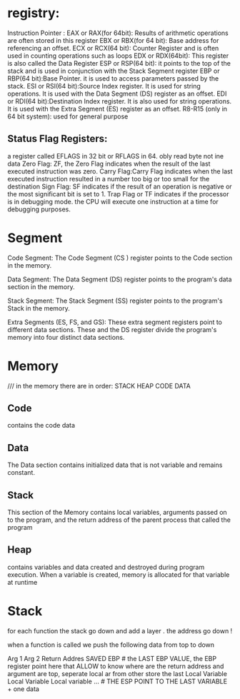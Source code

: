 # registry:

Instruction Pointer :
EAX or RAX(for 64bit): Results of arithmetic operations are often stored in this register
EBX or RBX(for 64 bit): Base address for referencing an offset.
ECX or RCX(64 bit): Counter Register and is often used in counting operations such as loops
EDX or RDX(64bit): This register is also called the Data Register
ESP or RSP(64 bit): it points to the top of the stack and is used in conjunction with the Stack Segment register
EBP or RBP(64 bit):Base Pointer. it is used to access parameters passed by the stack.
ESI or RSI(64 bit):Source Index register. It is used for string operations. It is used with the Data Segment (DS) register as an offset.
EDI or RDI(64 bit):Destination Index register. It is also used for string operations. It is used with the Extra Segment (ES) register as an offset.
R8-R15 (only in 64 bit system): used for general purpose

## Status Flag Registers:

a register called EFLAGS in 32 bit or RFLAGS in 64. obly read byte not ine data
Zero Flag: ZF, the Zero Flag indicates when the result of the last executed instruction was zero.
Carry Flag:Carry Flag indicates when the last executed instruction resulted in a number too big or too small for the destination
Sign Flag: SF indicates if the result of an operation is negative or the most significant bit is set to 1.
Trap Flag or TF indicates if the processor is in debugging mode. the CPU will execute one instruction at a time for debugging purposes.

# Segment

Code Segment: The Code Segment (CS ) register points to the Code section in the memory.

Data Segment: The Data Segment (DS) register points to the program's data section in the memory.

Stack Segment: The Stack Segment (SS) register points to the program's Stack in the memory.

Extra Segments (ES, FS, and GS): These extra segment registers point to different data sections. These and the DS register divide the program's memory into four distinct data sections.

# Memory

/// in the memory there are in order:
STACK
HEAP
CODE
DATA

## Code

contains the code data

## Data

The Data section contains initialized data that is not variable and remains constant.

## Stack

This section of the Memory contains local variables, arguments passed on to the program, and the return address of the parent process that called the program

## Heap

contains variables and data created and destroyed during program execution. When a variable is created, memory is allocated for that variable at runtime

# Stack

for each function the stack go down and add a layer .
the address go down !

when a function is called we push the following data from top to down

Arg 1
Arg 2
Return Addres
SAVED EBP # the LAST EBP VALUE, the EBP register point here that ALLOW to know where are the return address and argument are top, seperate local ar from other store the last
Local Variable
Local Variable
Local variable ... # THE ESP POINT TO THE LAST VARIABLE + one data
